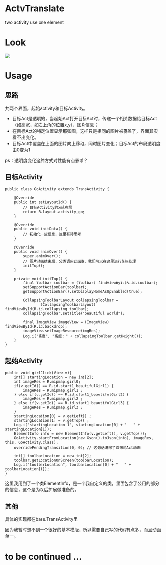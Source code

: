 # ActvTranslate
two activity use one element

# Look

![](http://7xjizl.com1.z0.glb.clouddn.com/TransActivity1.0.gif)

# Usage

## 思路

共两个界面，起始Activity和目标Activity。

- 目标Act是透明的，当起始Act打开目标Act时，传递一个相关数据给目标Act（如高宽，如左上角的位置x,y）、图片信息；
- 在目标Act的特定位置显示那张图，这样只是相同的图片被覆盖了，界面其实看不出变化。
- 目标Act中覆盖在上面的图片向上移动，同时图片变化；目标Act的布局透明度由0变为1

ps：透明度变化这种方式对性能有点影响？

## 目标Activity

	public class GoActivity extends TransActivity {
	
	    @Override
	    public int setLayoutId() {
			// 目标Activity的xml布局
	        return R.layout.activity_go;
	    }
	
	    @Override
	    public void initData() {
			// 初始化一些信息，这里有待思考
	    }
	
	    @Override
	    public void animOver() {
	        super.animOver();
			// 图片动画结束后，父类调用此函数，我们可以在这里进行某些处理
	        initTop();
	    }
	
	    private void initTop() {
	        final Toolbar toolbar = (Toolbar) findViewById(R.id.toolbar);
	        setSupportActionBar(toolbar);
	        getSupportActionBar().setDisplayHomeAsUpEnabled(true);
	
	        CollapsingToolbarLayout collapsingToolbar =
	                (CollapsingToolbarLayout) findViewById(R.id.collapsing_toolbar);
	        collapsingToolbar.setTitle("beautiful world");
	
	        final ImageView imageView = (ImageView) findViewById(R.id.backdrop);
	        imageView.setImageResource(imgRes);
	        Log.i("高度", "高度：" + collapsingToolbar.getHeight());
	    }
	}

## 起始Activity

	public void girlClick(View v){
        int[] startingLocation = new int[2];
        int imageRes = R.mipmap.girl0;
        if(v.getId() == R.id.start1_beautifulGirl1) {
            imageRes = R.mipmap.girl1 ;
        } else if(v.getId() == R.id.start1_beautifulGirl2) {
            imageRes = R.mipmap.girl2 ;
        } else if(v.getId() == R.id.start1_beautifulGirl3) {
            imageRes = R.mipmap.girl3 ;
        }
        startingLocation[0] = v.getLeft() ;
        startingLocation[1] = v.getTop() ;
        Log.i("startingLocation 1", startingLocation[0] + "   " + startingLocation[1]);
        ElementInfo info = new ElementInfo(v.getLeft(), v.getTop());
        GoActivity.startFromLocation(new Gson().toJson(info), imageRes, this, GoActivity.class);
        overridePendingTransition(0, 0); // 这句话清除了自带的Act动画

        int[] toolbarLocation = new int[2];
        toolbar.getLocationOnScreen(toolbarLocation);
        Log.i("toolbarLocation", toolbarLocation[0] + "   " + toolbarLocation[1]);
    }

这里我用到了一个类ElementInfo，是一个我自定义的类，里面包含了公用的部分的信息，这个是为以后扩展做准备的。


## 其他

具体的实现都在base.TransActivity里

因为我暂时想不到一个很好的基本模版，所以需要自己写的代码有点多，而且动画单一。



# to be continued ...